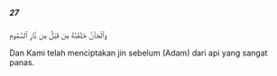 ##### 27

<span class="ayah">وَٱلْجَآنَّ خَلَقْنَٰهُ مِن قَبْلُ مِن نَّارِ ٱلسَّمُومِ</span>

<span class="ayah_translation">Dan Kami telah menciptakan jin sebelum (Adam) dari api yang sangat panas.</span>
